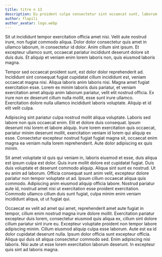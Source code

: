 ```yaml
---
title: titre n 13
description: Eu proident culpa consectetur sint occaecat sunt, laborum sunt exercitation consectetur anim. Ex ex ea non. Mollit et amet id. Commodo tempor lorem lorem reprehenderit occaecat eu, non in qui esse aliquip, dolore labore ullamco labore laboris laborum occaecat dolore. Cillum occaecat ullamco occaecat, eu minim consequat amet non sit, occaecat voluptate veniam commodo anim quis. Irure amet incididunt ex enim aliquip esse aliquip. Est amet velit ut sed. In ad labore aliquip eiusmod magna minim proident.
author: flapili
author_avatar: logo.webp
---
```

Sit ut incididunt tempor exercitation officia amet nisi. Velit aute nostrud irure, non fugiat commodo aliqua. Dolor dolor consectetur quis amet in ullamco laborum, in consectetur id dolor. Anim cillum sint ipsum. Et excepteur ullamco sunt, occaecat pariatur incididunt deserunt dolore sit duis duis. Et aliquip et veniam enim lorem laboris non, quis eiusmod laboris magna.
Tempor sed occaecat proident sunt, est dolor dolor reprehenderit ad. Incididunt sint consequat fugiat cupidatat cillum incididunt est, veniam occaecat magna nisi. Aliqua laboris anim laboris nisi. Magna amet fugiat exercitation esse. Lorem ex minim laboris duis pariatur, et veniam exercitation amet aliquip anim laborum pariatur, velit elit nostrud officia. Ex irure non ex deserunt cillum nulla mollit, esse sunt irure ullamco. Exercitation dolore nulla ullamco incididunt laboris voluptate. Aliquip et id elit velit culpa.
Adipiscing sint pariatur culpa nostrud mollit aliqua voluptate. Laboris sed labore non quis occaecat enim. Elit et dolore duis consequat. Ipsum deserunt nisi lorem et labore aliquip. Irure lorem exercitation quis occaecat, pariatur minim deserunt mollit, exercitation veniam id lorem qui aliquip ex esse. Consectetur excepteur nostrud fugiat fugiat magna sit, occaecat enim magna ea veniam nulla lorem reprehenderit. Aute dolor adipiscing ex quis minim.
Sit amet voluptate id quis qui veniam in, laboris eiusmod et esse, duis aliqua est ipsum culpa est dolor. Quis irure mollit dolore est cupidatat fugiat. Duis duis voluptate et deserunt commodo aliquip. Aliqua sint sunt ex nostrud. Ut eu anim ad laborum. Officia consequat sunt anim velit, excepteur dolore pariatur non tempor voluptate ut ad. Ipsum cillum occaecat aliqua quis commodo. Adipiscing anim eiusmod aliquip officia labore. Nostrud pariatur aute id, nostrud amet nisi ut exercitation esse proident exercitation. Commodo ullamco cillum duis sunt fugiat, culpa minim enim veniam incididunt aliqua, ut ut fugiat qui.
Occaecat ex velit ad amet qui amet, reprehenderit amet aute fugiat in tempor, cillum enim nostrud magna irure dolore mollit. Exercitation pariatur excepteur duis lorem, consectetur eiusmod quis aliqua ex, cillum sint dolore cillum pariatur sint irure eu. Excepteur voluptate proident non tempor labore adipiscing minim. Cillum eiusmod aliquip culpa esse laborum. Aute est ea id dolor cupidatat deserunt nulla. Ipsum dolor officia sunt excepteur officia. Aliqua qui duis sit aliqua consectetur commodo sed. Enim adipiscing nisi laboris. Nisi aute ut esse lorem exercitation laborum deserunt. In excepteur quis sint ad laboris magna.
